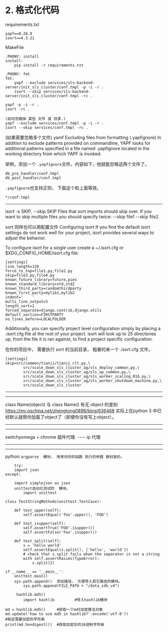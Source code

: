 # 2. 格式化代码
requirements.txt
```
yapf==0.28.0
isort==4.3.21
```
MakeFile
```
.PHONY: install
install:
	pip install -r requirements.txt

.PHONY: fmt
fmt:
	yapf --exclude services/sls-backend-server/init_sls_cluster/conf.tmpl -p -i -r .
	isort --skip services/sls-backend-server/init_sls_cluster/conf.tmpl -rc .
```
```
yapf -p -i -r .
isort -rc .    

(如何忽略掉 某些 文件 或 目录.)
yapf --exclude services/conf.tmpl -p -i -r .
isort --skip services/conf.tmpl -rc .
```

(如果需要忽略多个文件)
yamf
Excluding files from formatting (.yapfignore)
In addition to exclude patterns provided on commandline, YAPF looks for additional patterns specified in a file named .yapfignore located in the working directory from which YAPF is invoked.

举例，添加一个 `.yapfignore`文件，内容如下，他就能忽略这两个文件了。
```
db_pre_handler/conf.tmpl
db_post_handler/conf.tmpl
```
`.yapfignore`也支持正则，  下面这个和上面等效。
```
*/conf.tmpl
```


_____________
isort 
 -s SKIP, --skip SKIP  Files that sort imports should skip over. If you want
                        to skip multiple files you should specify twice:
                        --skip file1 --skip file2.
			
			
sort 同样也可以用配置文件
Configuring isort
If you find the default isort settings do not work well for your project, isort provides several ways to adjust the behavior.

To configure isort for a single user create a ~/.isort.cfg or $XDG_CONFIG_HOME/isort.cfg file:
```
[settings]
line_length=120
force_to_top=file1.py,file2.py
skip=file3.py,file4.py
known_future_library=future,pies
known_standard_library=std,std2
known_third_party=randomthirdparty
known_first_party=mylib1,mylib2
indent='    '
multi_line_output=3
length_sort=1
forced_separate=django.contrib,django.utils
default_section=FIRSTPARTY
no_lines_before=LOCALFOLDER
```

Additionally, you can specify project level configuration simply by placing a .isort.cfg file at the root of your project. isort will look up to 25 directories up, from the file it is ran against, to find a project specific configuration.

在你的项目中， 需要执行 sort 的当前目录， 粗暴的来一个 .isort.cfg 文件。
```
[settings]
skip=src/common/tianji/tianji_clt.py,\
        src/scale_down_sls_cluster_ag/sls_deploy_common.py,\
        src/scale_down_sls_cluster_ag/sls_op_common.py,\
        src/scale_down_sls_cluster_ag/sls_worker_scaling_016.py,\
        src/scale_down_sls_cluster_ag/sls_worker_shutdown_machine.py,\
        src/scale_down_sls_cluster
```
***
***
class Name(object)  与 class Name()   有无 object 的差别
	https://my.oschina.net/zhengtong0898/blog/636468
	实际上在python 3 中已经默认就帮你加载了object了（即便你没有写上object）。
****
****
switchyomega  + chrome 插件代理.    ---- ip 代理
***
***
python
	`argparse  模块， 用来对你的函数 执行的参数 做封装的。 `
```
	try:
    import json
except:
```
```
    import simplejson as json
	unittest自动化测试的  模块。
		import unittest

class TestStringMethods(unittest.TestCase):

    def test_upper(self):
        self.assertEqual('foo'.upper(), 'FOO')

    def test_isupper(self):
        self.assertTrue('FOO'.isupper())
        self.assertFalse('Foo'.isupper())

    def test_split(self):
        s = 'hello world'
        self.assertEqual(s.split(), ['hello', 'world'])
        # check that s.split fails when the separator is not a string
        with self.assertRaises(TypeError):
            s.split(2)

if __name__ == '__main__':
    unittest.main()
	sys.path.append()  添加路径， 方便导入其它路径的模块。
		sys.path.append(FILE_PATH + "/data_sdk_v4")
```
```
	 hashlib.md5()
		import hashlib         #导入hashlib模块

md = hashlib.md5()     #获取一个md5加密算法对象
md.update('how to use md5 in hashlib?'.encode('utf-8'))                   #制定需要加密的字符串
print(md.hexdigest())  #获取加密后的16进制字符串
```
